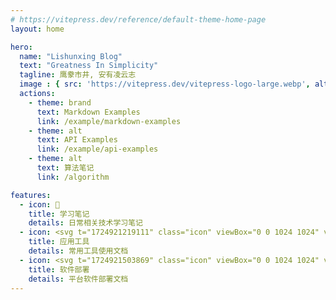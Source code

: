 ```yaml
---
# https://vitepress.dev/reference/default-theme-home-page
layout: home

hero:
  name: "Lishunxing Blog"
  text: "Greatness In Simplicity"
  tagline: 鹰豢市井, 安有凌云志
  image : { src: 'https://vitepress.dev/vitepress-logo-large.webp', alt: 'vitepress' }
  actions:
    - theme: brand
      text: Markdown Examples
      link: /example/markdown-examples
    - theme: alt
      text: API Examples
      link: /example/api-examples
    - theme: alt
      text: 算法笔记
      link: /algorithm

features:
  - icon: 📝
    title: 学习笔记
    details: 日常相关技术学习笔记
  - icon: <svg t="1724921219111" class="icon" viewBox="0 0 1024 1024" version="1.1" xmlns="http://www.w3.org/2000/svg" p-id="8879" width="200" height="200"><path d="M512 1024C230.4 1024 0 793.6 0 512S230.4 0 512 0s512 230.4 512 512-230.4 512-512 512z" fill="#9478B5" p-id="8880"></path><path d="M1024 512c0-35.208-3.6-69.616-10.456-102.88L640.76 225.952l-110.056-0.992-3.944 149.024-107.44-121.664-45.456 98.352-1.032 431.928 198.624 237.816C825.296 990.696 1024 773.488 1024 512z" fill="#5C4987" p-id="8881"></path><path d="M461.328 728.52H376.36v22.752h85.056v-22.776l-0.088 0.024" fill="#AEABAA" p-id="8882"></path><path d="M377.44 757.768v5.384c0 20.672 16.912 37.584 37.584 37.584h9.888c20.672 0 37.584-16.912 37.584-37.584v-5.384H377.44z" fill="#F18E9C" p-id="8883"></path><path d="M464.576 724.184l0.088 0.016V354.32h-85.056v369.864z" fill="#DD9D00" p-id="8884"></path><path d="M524.656 803.992h116.728V227.656h-116.728v576.336z m34.608-19.736c-7.008 0-12.688-5.68-12.688-12.688s5.68-12.68 12.688-12.68a12.686 12.686 0 1 1 0 25.368" fill="#F7BE15" p-id="8885"></path><path d="M641.376 810.128h-116.728l-6.136-6.144V227.656l6.136-6.144h116.728l6.144 6.144v576.328l-6.144 6.144z m-110.584-12.288h104.448V233.8h-104.448v564.04z m28.472-7.44c-10.376 0-18.824-8.448-18.824-18.832 0-10.392 8.44-18.832 18.824-18.832 10.376 0 18.824 8.448 18.824 18.832s-8.448 18.832-18.824 18.832m0-25.376a6.552 6.552 0 0 0-6.544 6.544c0 3.6 2.936 6.536 6.544 6.536a6.55 6.55 0 0 0 6.544-6.536c0-3.6-2.936-6.544-6.544-6.544M424.912 810.128h-9.888c-24.112 0-43.728-19.616-43.728-43.728V351.072l6.144-6.144h85.056l6.136 6.144V766.4c0 24.112-19.608 43.728-43.72 43.728m-41.336-452.912V766.4c0 17.336 14.112 31.44 31.448 31.44h9.888c17.336 0 31.448-14.104 31.448-31.44V357.216h-72.784z" fill="#474341" p-id="8886"></path><path d="M419.968 257.104l-42.528 93.968h85.056z" fill="#F3D8C2" p-id="8887"></path><path d="M462.496 357.216H377.44l-5.592-8.68 42.528-93.968h11.192l42.528 93.968-5.6 8.68z m-75.536-12.288h66.016L419.968 272l-33.008 72.928z" fill="#474341" p-id="8888"></path><path d="M435.504 295.72H404.44a4.306 4.306 0 0 1 0-8.608h31.064a4.306 4.306 0 0 1 0 8.608M463.72 757.544h-86.28a4.306 4.306 0 0 1 0-8.608h86.28a4.306 4.306 0 0 1 0 8.608M463.72 729.352h-86.28a4.306 4.306 0 0 1 0-8.608h86.28a4.306 4.306 0 0 1 0 8.608" fill="#474341" p-id="8889"></path><path d="M404.44 691.768a4.3 4.3 0 0 1-4.304-4.304V530.2a4.3 4.3 0 0 1 4.304-4.304 4.3 4.3 0 0 1 4.304 4.304v157.264a4.306 4.306 0 0 1-4.304 4.304M404.44 513.536a4.3 4.3 0 0 1-4.304-4.304V441.08a4.306 4.306 0 0 1 8.608 0v68.152a4.306 4.306 0 0 1-4.304 4.304M404.44 430.312a4.3 4.3 0 0 1-4.304-4.304v-56.784a4.3 4.3 0 0 1 4.304-4.296 4.3 4.3 0 0 1 4.304 4.296v56.784a4.306 4.306 0 0 1-4.304 4.304M435.504 693.016a4.3 4.3 0 0 1-4.304-4.304v-33.12c0-2.376 1.928-4.296 4.304-4.296s4.304 1.92 4.304 4.296v33.12a4.306 4.306 0 0 1-4.304 4.304M435.496 637.744c-2.296 0-4.2-1.808-4.288-4.128-0.792-19.88-1.432-39.76-1.872-59.64a4.304 4.304 0 0 1 4.2-4.392c2.584 0.16 4.344 1.84 4.4 4.208 0.44 19.832 1.064 39.664 1.864 59.488a4.31 4.31 0 0 1-4.12 4.472h-0.184v-0.008zM433.248 558.544a4.312 4.312 0 0 1-4.304-4.232c-0.96-58.808-0.2-121.136 2.256-185.24 0.088-2.368 2.088-4.192 4.464-4.136a4.296 4.296 0 0 1 4.128 4.464c-2.456 63.952-3.208 126.12-2.248 184.776a4.302 4.302 0 0 1-4.224 4.368h-0.072z" fill="#B77917" p-id="8890"></path><path d="M641.848 261.4H599.36a4.306 4.306 0 0 1 0-8.608h42.488a4.306 4.306 0 0 1 0 8.608M641.848 280.824H620.6a4.306 4.306 0 0 1 0-8.608h21.248a4.306 4.306 0 0 1 0 8.608M641.848 300.24H620.6a4.306 4.306 0 0 1 0-8.608h21.248a4.306 4.306 0 0 1 0 8.608M641.848 319.664H620.6a4.306 4.306 0 0 1 0-8.608h21.248a4.306 4.306 0 0 1 0 8.608M641.848 339.08H620.6a4.306 4.306 0 0 1 0-8.608h21.248a4.306 4.306 0 0 1 0 8.608M641.848 370.4H599.36a4.306 4.306 0 0 1 0-8.608h42.488a4.306 4.306 0 0 1 0 8.608M641.848 389.824H620.6a4.306 4.306 0 0 1 0-8.608h21.248a4.306 4.306 0 0 1 0 8.608M641.848 409.24H620.6a4.306 4.306 0 0 1 0-8.608h21.248a4.306 4.306 0 0 1 0 8.608M641.848 428.664H620.6a4.306 4.306 0 0 1 0-8.608h21.248a4.306 4.306 0 0 1 0 8.608M641.848 448.08H620.6a4.306 4.306 0 0 1 0-8.608h21.248a4.306 4.306 0 0 1 0 8.608M641.848 479.4H599.36a4.306 4.306 0 0 1 0-8.608h42.488a4.306 4.306 0 0 1 0 8.608M641.848 498.824H620.6a4.306 4.306 0 0 1 0-8.608h21.248a4.306 4.306 0 0 1 0 8.608M641.848 518.24H620.6a4.306 4.306 0 0 1 0-8.608h21.248a4.306 4.306 0 0 1 0 8.608M641.848 537.664H620.6a4.306 4.306 0 0 1 0-8.608h21.248a4.306 4.306 0 0 1 0 8.608M641.848 557.088H620.6a4.306 4.306 0 0 1 0-8.608h21.248a4.306 4.306 0 0 1 0 8.608M641.848 588.4H599.36a4.306 4.306 0 0 1 0-8.608h42.488a4.306 4.306 0 0 1 0 8.608M641.848 607.824H620.6a4.306 4.306 0 0 1 0-8.608h21.248a4.306 4.306 0 0 1 0 8.608M641.848 627.24H620.6a4.306 4.306 0 0 1 0-8.608h21.248a4.306 4.306 0 0 1 0 8.608M641.848 646.664H620.6a4.306 4.306 0 0 1 0-8.608h21.248a4.306 4.306 0 0 1 0 8.608M641.848 666.088H620.6a4.306 4.306 0 0 1 0-8.608h21.248a4.306 4.306 0 0 1 0 8.608M641.848 697.408H599.36a4.306 4.306 0 0 1 0-8.608h42.488a4.306 4.306 0 0 1 0 8.608M641.848 716.824H620.6a4.306 4.306 0 0 1 0-8.608h21.248a4.306 4.306 0 0 1 0 8.608M641.848 736.24H620.6a4.306 4.306 0 0 1 0-8.608h21.248a4.306 4.306 0 0 1 0 8.608M641.848 755.664H620.6a4.306 4.306 0 0 1 0-8.608h21.248a4.306 4.306 0 0 1 0 8.608M641.848 775.088H620.6a4.306 4.306 0 0 1 0-8.608h21.248a4.306 4.306 0 0 1 0 8.608" fill="#474341" p-id="8891"></path></svg>
    title: 应用工具
    details: 常用工具使用文档
  - icon: <svg t="1724921503869" class="icon" viewBox="0 0 1024 1024" version="1.1" xmlns="http://www.w3.org/2000/svg" p-id="14382" width="200" height="200"><path d="M512 512m-512 0a512 512 0 1 0 1024 0 512 512 0 1 0-1024 0Z" fill="#0FA37F" p-id="14383"></path><path d="M257.76128 293.03808a1.7408 1.7408 0 0 0-1.7408 1.78176v206.3872c0 0.96256 0.74752 1.77152 1.7408 1.77152H462.6432a1.7408 1.7408 0 0 0 1.77152-1.77152V294.78912a1.7408 1.7408 0 0 0-1.77152-1.7408H257.76128z" fill="#FFFFFF" p-id="14384"></path><path d="M632.91392 256.83968a2.56 2.56 0 0 0-3.61472-0.08192L487.15776 392.05888a2.56 2.56 0 0 0-0.1536 3.61472l134.37952 143.23712a2.56 2.56 0 0 0 3.61472 0.11264l142.17216-135.30112a2.62144 2.62144 0 0 0 0.09216-3.61472l-134.3488-143.29856v0.03072z" fill="#FFC200" p-id="14385"></path><path d="M257.76128 558.05952a1.7408 1.7408 0 0 0-1.7408 1.81248v206.37696c0 0.99328 0.74752 1.7408 1.7408 1.7408H462.6432a1.7408 1.7408 0 0 0 1.77152-1.7408V559.872a1.7408 1.7408 0 0 0-1.77152-1.78176H257.76128v-0.03072zM524.70784 558.05952a1.80224 1.80224 0 0 0-1.80224 1.78176v206.37696c0.03072 0.9728 0.8192 1.7408 1.80224 1.7408H729.6a1.7408 1.7408 0 0 0 1.7408-1.7408V559.84128a1.80224 1.80224 0 0 0-1.7408-1.78176H524.6976z" fill="#FFFFFF" p-id="14386"></path></svg>
    title: 软件部署
    details: 平台软件部署文档
---
```

<style>
:root {
  --vp-home-hero-name-color: transparent;
  --vp-home-hero-name-background: -webkit-linear-gradient(120deg, #bd34fe 30%, #41d1ff);

  --vp-home-hero-image-background-image: linear-gradient(-45deg, #bd34fe 50%, #47caff 50%);
  --vp-home-hero-image-filter: blur(44px);
}

@media (min-width: 640px) {
  :root {
    --vp-home-hero-image-filter: blur(56px);
  }
}

@media (min-width: 960px) {
  :root {
    --vp-home-hero-image-filter: blur(68px);
  }
}
</style>
